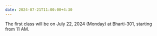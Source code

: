 ```yaml
---
date: 2024-07-21T11:00:00+4:30
---
```

The first class will be on July 22, 2024 (Monday) at Bharti-301, starting from 11 AM.
